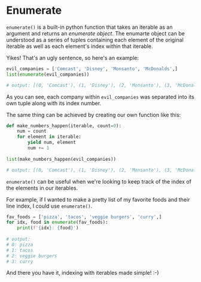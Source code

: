 # Enumerate

`enumerate()` is a built-in python function that takes an iterable as an argument and returns an *enumerate object*. The enumarte object can be understood as a series of tuples containing each element of the original iterable as well as each element's index within that iterable. 

Yikes! That's an ugly sentence, so here's an example:

```python
evil_companies = ['Comcast', 'Disney', 'Monsanto', 'McDonalds',]
list(enumerate(evil_companies))

# output: [(0, 'Comcast'), (1, 'Disney'), (2, 'Monsanto'), (3, 'McDonalds')]
```

As you can see, each company within `evil_companies` was separated into its own tuple along with its index number. 

The same thing can be achieved by creating our own function like this:

```python
def make_numbers_happen(iterable, count=0):
    num = count
    for element in iterable:
        yield num, element
        num += 1
        
list(make_numbers_happen(evil_companies))

# output: [(0, 'Comcast'), (1, 'Disney'), (2, 'Monsanto'), (3, 'McDonalds')]
```

`enumerate()` can be useful when we're looking to keep track of the index of the elements in our iterables. 

For example, if I wanted to make a pretty list of my favorite foods and their line index, I could use `enumerate()`.

```python
fav_foods = ['pizza', 'tacos', 'veggie burgers', 'curry',]
for idx, food in enumerate(fav_foods):
    print(f'{idx}: {food}')
    
# output:
# 0: pizza
# 1: tacos
# 2: veggie burgers
# 3: curry
```

And there you have it, indexing with iterables made simple! :-)
